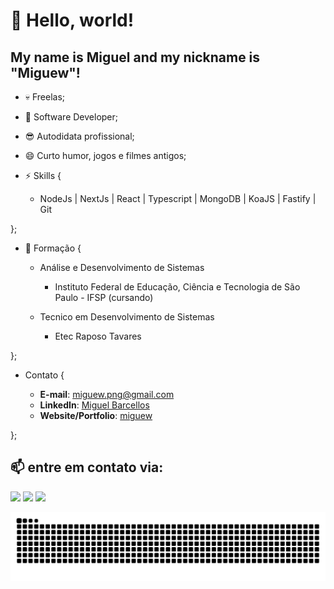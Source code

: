 # 👋 Hello, world!
## My name is Miguel and my nickname is "Miguew"!

- 💀 Freelas;
- 🔭 Software Developer;
- 😎 Autodidata profissional;
- 😄 Curto humor, jogos e filmes antigos;


- ⚡ Skills {

  - NodeJs | NextJs | React | Typescript | MongoDB | KoaJS | Fastify | Git

};

- 🧐 Formação {

  - Análise e Desenvolvimento de Sistemas
    -  Instituto Federal de Educação, Ciência e Tecnologia de São Paulo - IFSP (cursando)

  - Tecnico em Desenvolvimento de Sistemas
    -  Etec Raposo Tavares
      
};

- Contato {

  - **E-mail**: miguew.png@gmail.com
  - **LinkedIn**: [Miguel Barcellos](https://www.linkedin.com/in/miguel-barcellos-103b39262/)
  - **Website/Portfolio**: [miguew](https://migueww.github.io/portfolio/)
  
};



## 📫 entre em contato via:


<div>
<a href="https://instagram.com/seu-usuário-instagram-aqui" target="_blank"><img loading="lazy" src="https://img.shields.io/badge/-Instagram-%23E4405F?style=for-the-badge&logo=instagram&logoColor=white" target="_blank"></a>
<a href = "mailto:contato@seu-usuário-aqui"><img loading="lazy" src="https://img.shields.io/badge/Gmail-D14836?style=for-the-badge&logo=gmail&logoColor=white" target="_blank"></a>
<a href="https://www.linkedin.com/in/seu-usuário-linkedln-aqui" target="_blank"><img loading="lazy" src="https://img.shields.io/badge/-LinkedIn-%230077B5?style=for-the-badge&logo=linkedin&logoColor=white" target="_blank"></a>   
</div>


![Snake animation](https://github.com/migueww/migueww/blob/output/github-contribution-grid-snake.svg)
